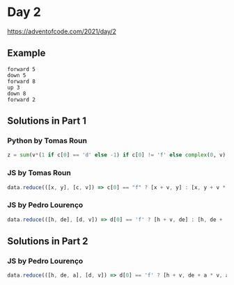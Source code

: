 # Day 2

https://adventofcode.com/2021/day/2

## Example

```
forward 5
down 5
forward 8
up 3
down 8
forward 2
```

## Solutions in Part 1

### Python by Tomas Roun

```python
z = sum(v*(1 if c[0] == 'd' else -1) if c[0] != 'f' else complex(0, v) for c, v in data); int(z.real*z.imag)
```

### JS by Tomas Roun

```javascript
data.reduce(([x, y], [c, v]) => c[0] == "f" ? [x + v, y] : [x, y + v * (c[0] == "d" ? 1 : -1)], [0, 0]).reduce((p, c) => p*c, 1)
```

### JS by Pedro Lourenço

```javascript
data.reduce(([h, de], [d, v]) => d[0] == 'f' ? [h + v, de] : [h, de + (d[0] == 'd' || -1) * v], [0, 0]).reduce((a, v) => a * v)
```

## Solutions in Part 2

### JS by Pedro Lourenço

```javascript
data.reduce(([h, de, a], [d, v]) => d[0] == 'f' ? [h + v, de + a * v, a] : [h, de, a + (d[0] == 'd' || -1) * v], [0, 0, 0]).slice(0, 2).reduce((acc, v) => acc * v);
```
